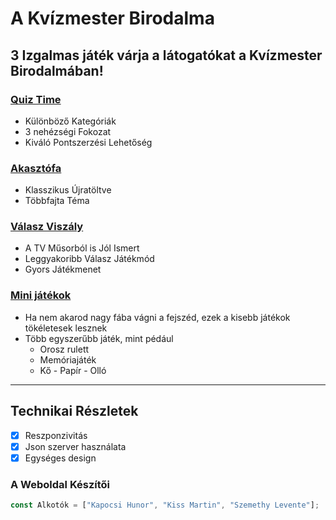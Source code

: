 # A Kvízmester Birodalma

## 3 Izgalmas játék várja a látogatókat a Kvízmester Birodalmában!

### [Quiz Time](https://kiss-martin.github.io/A-Kvizmester-Birodalma/quiz.html)
- Különböző Kategóriák
- 3 nehézségi Fokozat
- Kiváló Pontszerzési Lehetőség

### [Akasztófa](https://kiss-martin.github.io/A-Kvizmester-Birodalma/hangman.html)
- Klasszikus Újratöltve
- Többfajta Téma

### [Válasz Viszály](https://kiss-martin.github.io/A-Kvizmester-Birodalma/secret.html)
- A TV Műsorból is Jól Ismert
- Leggyakoribb Válasz Játékmód
- Gyors Játékmenet

### [Mini játékok](https://kiss-martin.github.io/A-Kvizmester-Birodalma/menu.html)
- Ha nem akarod nagy fába vágni a fejszéd, ezek a kisebb játékok tökéletesek lesznek
- Több egyszerűbb játék, mint pédául
  - Orosz rulett
  - Memóriajáték
  - Kő - Papír - Olló
    
---

## Technikai Részletek
- [x] Reszponzivitás
- [x] Json szerver használata
- [x] Egységes design
      
### A Weboldal Készítői
```javascript
const Alkotók = ["Kapocsi Hunor", "Kiss Martin", "Szemethy Levente"];
```
